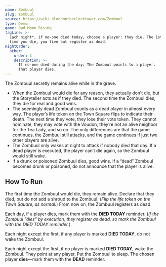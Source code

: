 ```yaml
---
name: Zombuul
slug: zombuul
source: https://wiki.bloodontheclocktower.com/Zombuul
type: Demon
game: Bad Moon Rising
tagLine: >-
  Each night*, if no-one died today, choose a player: they die. The 1st
  time you die, you live but register as dead.
nightOrder:
  other:
    order: 3
    description: >-
      If no-one died during the day: The Zombuul points to a player.
      That player dies.
---
```


The Zombuul secretly remains alive while in the grave.

- When the Zombuul would die for any reason, they actually don’t die,
  but the Storyteller acts as if they died. The second time the Zombuul
  dies, they die for real and good wins.
- The seemingly dead Zombuul counts as a dead player in almost every
  way. The player’s life token on the Town Square flips to indicate
  their death. The next time they vote, they lose their vote token. They
  cannot nominate, they may vote with the Voudon, they’re not an alive
  neighbor for the Tea Lady, and so on. The only differences are that
  the game continues, the Zombuul still attacks, and the game continues
  if just two other players are alive.
- The Zombuul only wakes at night to attack if nobody died that day. If
  a dead player is executed, the player can’t die again, so the Zombuul
  would still wake.
- If a drunk or poisoned Zombuul dies, good wins. If a “dead” Zombuul
  becomes drunk or poisoned, do not announce that the player is alive.

## How To Run

The first time the Zombuul would die, they remain alive. Declare that
they died, but do not add a shroud to the Zombuul. (_Flip the life token
on the Town Square, as normal._) From now on, the Zombuul registers as
dead.

Each day, if a player dies, mark them with the **DIED TODAY** reminder.
(_If the Zombuul “dies” by execution, they register as dead, so mark the
Zombuul with the DIED TODAY reminder._)

Each night except the first, if any player is marked **DIED TODAY**, do
not wake the Zombuul.

Each night except the first, if no player is marked **DIED TODAY**, wake
the Zombuul. They point at any player. Put the Zombuul to sleep. The
chosen player **dies**—mark them with the **DEAD** reminder.
